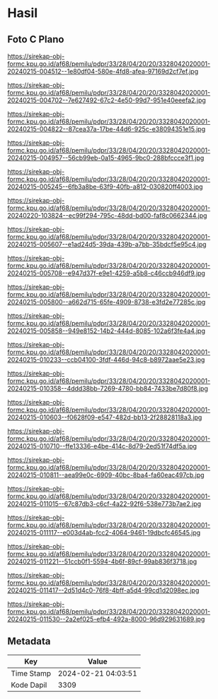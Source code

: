 # Hasil

## Foto C Plano

https://sirekap-obj-formc.kpu.go.id/af68/pemilu/pdpr/33/28/04/20/20/3328042020001-20240215-004512--1e80df04-580e-4fd8-afea-97169d2cf7ef.jpg

https://sirekap-obj-formc.kpu.go.id/af68/pemilu/pdpr/33/28/04/20/20/3328042020001-20240215-004702--7e627492-67c2-4e50-99d7-951e40eeefa2.jpg

https://sirekap-obj-formc.kpu.go.id/af68/pemilu/pdpr/33/28/04/20/20/3328042020001-20240215-004822--87cea37a-17be-44d6-925c-e38094351e15.jpg

https://sirekap-obj-formc.kpu.go.id/af68/pemilu/pdpr/33/28/04/20/20/3328042020001-20240215-004957--56cb99eb-0a15-4965-9bc0-288bfccce3f1.jpg

https://sirekap-obj-formc.kpu.go.id/af68/pemilu/pdpr/33/28/04/20/20/3328042020001-20240215-005245--6fb3a8be-63f9-40fb-a812-030820ff4003.jpg

https://sirekap-obj-formc.kpu.go.id/af68/pemilu/pdpr/33/28/04/20/20/3328042020001-20240220-103824--ec99f294-795c-48dd-bd00-faf8c0662344.jpg

https://sirekap-obj-formc.kpu.go.id/af68/pemilu/pdpr/33/28/04/20/20/3328042020001-20240215-005607--e1ad24d5-39da-439b-a7bb-35bdcf5e95c4.jpg

https://sirekap-obj-formc.kpu.go.id/af68/pemilu/pdpr/33/28/04/20/20/3328042020001-20240215-005708--e947d37f-e9e1-4259-a5b8-c46ccb946df9.jpg

https://sirekap-obj-formc.kpu.go.id/af68/pemilu/pdpr/33/28/04/20/20/3328042020001-20240215-005800--a662d715-65fe-4909-8738-e3fd2e77285c.jpg

https://sirekap-obj-formc.kpu.go.id/af68/pemilu/pdpr/33/28/04/20/20/3328042020001-20240215-005858--949e8152-14b2-444d-8085-102a6f3fe4a4.jpg

https://sirekap-obj-formc.kpu.go.id/af68/pemilu/pdpr/33/28/04/20/20/3328042020001-20240215-010233--ccb04100-3fdf-446d-94c8-b8972aae5e23.jpg

https://sirekap-obj-formc.kpu.go.id/af68/pemilu/pdpr/33/28/04/20/20/3328042020001-20240215-010358--4ddd38bb-7269-4780-bb84-7433be7d80f8.jpg

https://sirekap-obj-formc.kpu.go.id/af68/pemilu/pdpr/33/28/04/20/20/3328042020001-20240215-010603--f0628f09-e547-482d-bb13-2f28828118a3.jpg

https://sirekap-obj-formc.kpu.go.id/af68/pemilu/pdpr/33/28/04/20/20/3328042020001-20240215-010710--ffe13336-e4be-414c-8d79-2ed51f74df5a.jpg

https://sirekap-obj-formc.kpu.go.id/af68/pemilu/pdpr/33/28/04/20/20/3328042020001-20240215-010811--aea99e0c-6909-40bc-8ba4-fa60eac497cb.jpg

https://sirekap-obj-formc.kpu.go.id/af68/pemilu/pdpr/33/28/04/20/20/3328042020001-20240215-011015--67c87db3-c6cf-4a22-92f6-538e773b7ae2.jpg

https://sirekap-obj-formc.kpu.go.id/af68/pemilu/pdpr/33/28/04/20/20/3328042020001-20240215-011117--e003d4ab-fcc2-4064-9461-19dbcfc46545.jpg

https://sirekap-obj-formc.kpu.go.id/af68/pemilu/pdpr/33/28/04/20/20/3328042020001-20240215-011221--51ccb0f1-5594-4b6f-89cf-99ab836f3718.jpg

https://sirekap-obj-formc.kpu.go.id/af68/pemilu/pdpr/33/28/04/20/20/3328042020001-20240215-011417--2d51d4c0-76f8-4bff-a5d4-99cd1d2098ec.jpg

https://sirekap-obj-formc.kpu.go.id/af68/pemilu/pdpr/33/28/04/20/20/3328042020001-20240215-011530--2a2ef025-efb4-492a-8000-96d929631689.jpg


## Metadata

| Key        | Value               |
| ---------- | ------------------- |
| Time Stamp | 2024-02-21 04:03:51 |
| Kode Dapil | 3309                |



